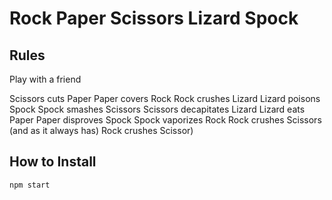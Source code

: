 # Rock Paper Scissors Lizard Spock

## Rules

Play with a friend

Scissors cuts Paper
Paper covers Rock
Rock crushes Lizard
Lizard poisons Spock
Spock smashes Scissors
Scissors decapitates Lizard
Lizard eats Paper
Paper disproves Spock
Spock vaporizes Rock
Rock crushes Scissors
(and as it always has) Rock crushes Scissor)

## How to Install

`npm start`
